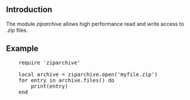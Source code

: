 ## Introduction

The module *ziparchive* allows high performance read and write access to .zip files.



## Example

<pre>
    require 'ziparchive'

    local archive = ziparchive.open('myfile.zip')
    for entry in archive.files() do
    	print(entry)
    end
</pre>




